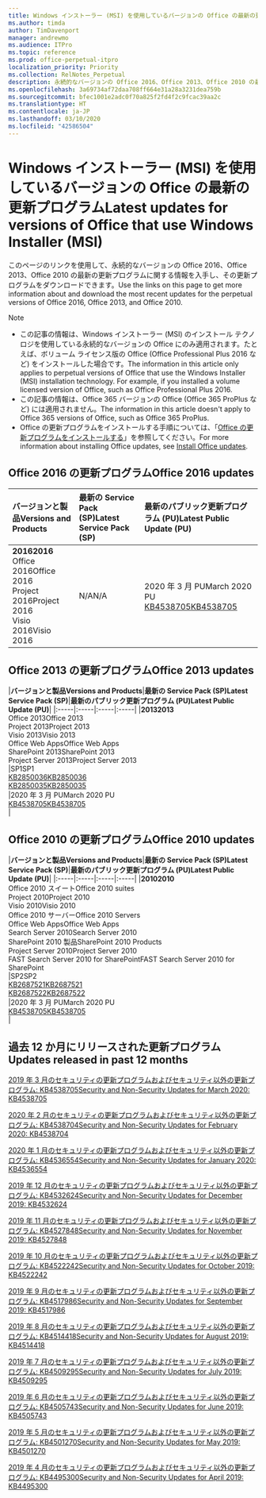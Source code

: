 ```yaml
---
title: Windows インストーラー (MSI) を使用しているバージョンの Office の最新の更新プログラム
ms.author: timda
author: TimDavenport
manager: andrewmo
ms.audience: ITPro
ms.topic: reference
ms.prod: office-perpetual-itpro
localization_priority: Priority
ms.collection: RelNotes_Perpetual
description: 永続的なバージョンの Office 2016、Office 2013、Office 2010 の最新の更新プログラムの情報へのリンクを IT 技術者に提供します
ms.openlocfilehash: 3a69734af72daa708ff664e31a28a3231dea759b
ms.sourcegitcommit: bfec1001e2adc0f70a825f2fd4f2c9fcac39aa2c
ms.translationtype: HT
ms.contentlocale: ja-JP
ms.lasthandoff: 03/10/2020
ms.locfileid: "42586504"
---
```

# <a name="latest-updates-for-versions-of-office-that-use-windows-installer-msi"></a><span data-ttu-id="c15fc-103">Windows インストーラー (MSI) を使用しているバージョンの Office の最新の更新プログラム</span><span class="sxs-lookup"><span data-stu-id="c15fc-103">Latest updates for versions of Office that use Windows Installer (MSI)</span></span>

<span data-ttu-id="c15fc-104">このページのリンクを使用して、永続的なバージョンの Office 2016、Office 2013、Office 2010 の最新の更新プログラムに関する情報を入手し、その更新プログラムをダウンロードできます。</span><span class="sxs-lookup"><span data-stu-id="c15fc-104">Use the links on this page to get more information about and download the most recent updates for the perpetual versions of Office 2016, Office 2013, and Office 2010.</span></span>
  
 
> [!NOTE]
> - <span data-ttu-id="c15fc-p101">この記事の情報は、Windows インストーラー (MSI) のインストール テクノロジを使用している永続的なバージョンの Office にのみ適用されます。たとえば、ボリューム ライセンス版の Office (Office Professional Plus 2016 など) をインストールした場合です。</span><span class="sxs-lookup"><span data-stu-id="c15fc-p101">The information in this article only applies to perpetual versions of Office that use the Windows Installer (MSI) installation technology. For example, if you installed a volume licensed version of Office, such as Office Professional Plus 2016.</span></span>
> - <span data-ttu-id="c15fc-107">この記事の情報は、Office 365 バージョンの Office (Office 365 ProPlus など) には適用されません。</span><span class="sxs-lookup"><span data-stu-id="c15fc-107">The information in this article doesn't apply to Office 365 versions of Office, such as Office 365 ProPlus.</span></span>
> - <span data-ttu-id="c15fc-108">Office の更新プログラムをインストールする手順については、「[Office の更新プログラムをインストールする](https://support.office.com/article/2ab296f3-7f03-43a2-8e50-46de917611c5)」を参照してください。</span><span class="sxs-lookup"><span data-stu-id="c15fc-108">For more information about installing Office updates, see [Install Office updates](https://support.office.com/article/2ab296f3-7f03-43a2-8e50-46de917611c5).</span></span> 


## <a name="office-2016-updates"></a><span data-ttu-id="c15fc-109">Office 2016 の更新プログラム</span><span class="sxs-lookup"><span data-stu-id="c15fc-109">Office 2016 updates</span></span>

|<span data-ttu-id="c15fc-110">**バージョンと製品**</span><span class="sxs-lookup"><span data-stu-id="c15fc-110">**Versions and Products**</span></span>|<span data-ttu-id="c15fc-111">**最新の Service Pack (SP)**</span><span class="sxs-lookup"><span data-stu-id="c15fc-111">**Latest Service Pack (SP)**</span></span>|<span data-ttu-id="c15fc-112">**最新のパブリック更新プログラム (PU)**</span><span class="sxs-lookup"><span data-stu-id="c15fc-112">**Latest Public Update (PU)**</span></span>|
|:-----|:-----|:-----|
|<span data-ttu-id="c15fc-113">**2016**</span><span class="sxs-lookup"><span data-stu-id="c15fc-113">**2016**</span></span> <br/> <span data-ttu-id="c15fc-114">Office 2016</span><span class="sxs-lookup"><span data-stu-id="c15fc-114">Office 2016</span></span>  <br/> <span data-ttu-id="c15fc-115">Project 2016</span><span class="sxs-lookup"><span data-stu-id="c15fc-115">Project 2016</span></span>  <br/> <span data-ttu-id="c15fc-116">Visio 2016</span><span class="sxs-lookup"><span data-stu-id="c15fc-116">Visio 2016</span></span>  <br/> |<span data-ttu-id="c15fc-117">N/A</span><span class="sxs-lookup"><span data-stu-id="c15fc-117">N/A</span></span>  <br/> |<span data-ttu-id="c15fc-118">2020 年 3 月 PU</span><span class="sxs-lookup"><span data-stu-id="c15fc-118">March 2020 PU</span></span>  <br/> [<span data-ttu-id="c15fc-119">KB4538705</span><span class="sxs-lookup"><span data-stu-id="c15fc-119">KB4538705</span></span>](https://support.microsoft.com/help/4538705 ) <br/> |
   
## <a name="office-2013-updates"></a><span data-ttu-id="c15fc-120">Office 2013 の更新プログラム</span><span class="sxs-lookup"><span data-stu-id="c15fc-120">Office 2013 updates</span></span>

|<span data-ttu-id="c15fc-121">**バージョンと製品**</span><span class="sxs-lookup"><span data-stu-id="c15fc-121">**Versions and Products**</span></span>|<span data-ttu-id="c15fc-122">**最新の Service Pack (SP)**</span><span class="sxs-lookup"><span data-stu-id="c15fc-122">**Latest Service Pack (SP)**</span></span>|<span data-ttu-id="c15fc-123">**最新のパブリック更新プログラム (PU)**</span><span class="sxs-lookup"><span data-stu-id="c15fc-123">**Latest Public Update (PU)**</span></span>|
|:-----|:-----|:-----|:-----|
|<span data-ttu-id="c15fc-124">**2013**</span><span class="sxs-lookup"><span data-stu-id="c15fc-124">**2013**</span></span> <br/> <span data-ttu-id="c15fc-125">Office 2013</span><span class="sxs-lookup"><span data-stu-id="c15fc-125">Office 2013</span></span>  <br/> <span data-ttu-id="c15fc-126">Project 2013</span><span class="sxs-lookup"><span data-stu-id="c15fc-126">Project 2013</span></span>  <br/> <span data-ttu-id="c15fc-127">Visio 2013</span><span class="sxs-lookup"><span data-stu-id="c15fc-127">Visio 2013</span></span>  <br/> <span data-ttu-id="c15fc-128">Office Web Apps</span><span class="sxs-lookup"><span data-stu-id="c15fc-128">Office Web Apps</span></span>  <br/> <span data-ttu-id="c15fc-129">SharePoint 2013</span><span class="sxs-lookup"><span data-stu-id="c15fc-129">SharePoint 2013</span></span>  <br/> <span data-ttu-id="c15fc-130">Project Server 2013</span><span class="sxs-lookup"><span data-stu-id="c15fc-130">Project Server 2013</span></span>  <br/> |<span data-ttu-id="c15fc-131">SP1</span><span class="sxs-lookup"><span data-stu-id="c15fc-131">SP1</span></span> <br/> [<span data-ttu-id="c15fc-132">KB2850036</span><span class="sxs-lookup"><span data-stu-id="c15fc-132">KB2850036</span></span>](https://support.microsoft.com/kb/2850036) <br/>[<span data-ttu-id="c15fc-133">KB2850035</span><span class="sxs-lookup"><span data-stu-id="c15fc-133">KB2850035</span></span>](https://support.microsoft.com/kb/2850035) <br/> |<span data-ttu-id="c15fc-134">2020 年 3 月 PU</span><span class="sxs-lookup"><span data-stu-id="c15fc-134">March 2020 PU</span></span>  <br/> [<span data-ttu-id="c15fc-135">KB4538705</span><span class="sxs-lookup"><span data-stu-id="c15fc-135">KB4538705</span></span>](https://support.microsoft.com/help/4538705 ) <br/> |
   
## <a name="office-2010-updates"></a><span data-ttu-id="c15fc-136">Office 2010 の更新プログラム</span><span class="sxs-lookup"><span data-stu-id="c15fc-136">Office 2010 updates</span></span>

|<span data-ttu-id="c15fc-137">**バージョンと製品**</span><span class="sxs-lookup"><span data-stu-id="c15fc-137">**Versions and Products**</span></span>|<span data-ttu-id="c15fc-138">**最新の Service Pack (SP)**</span><span class="sxs-lookup"><span data-stu-id="c15fc-138">**Latest Service Pack (SP)**</span></span>|<span data-ttu-id="c15fc-139">**最新のパブリック更新プログラム (PU)**</span><span class="sxs-lookup"><span data-stu-id="c15fc-139">**Latest Public Update (PU)**</span></span>|
|:-----|:-----|:-----|:-----|
|<span data-ttu-id="c15fc-140">**2010**</span><span class="sxs-lookup"><span data-stu-id="c15fc-140">**2010**</span></span> <br/> <span data-ttu-id="c15fc-141">Office 2010 スイート</span><span class="sxs-lookup"><span data-stu-id="c15fc-141">Office 2010 suites</span></span>  <br/> <span data-ttu-id="c15fc-142">Project 2010</span><span class="sxs-lookup"><span data-stu-id="c15fc-142">Project 2010</span></span>  <br/> <span data-ttu-id="c15fc-143">Visio 2010</span><span class="sxs-lookup"><span data-stu-id="c15fc-143">Visio 2010</span></span>  <br/> <span data-ttu-id="c15fc-144">Office 2010 サーバー</span><span class="sxs-lookup"><span data-stu-id="c15fc-144">Office 2010 Servers</span></span>  <br/> <span data-ttu-id="c15fc-145">Office Web Apps</span><span class="sxs-lookup"><span data-stu-id="c15fc-145">Office Web Apps</span></span>  <br/> <span data-ttu-id="c15fc-146">Search Server 2010</span><span class="sxs-lookup"><span data-stu-id="c15fc-146">Search Server 2010</span></span>  <br/> <span data-ttu-id="c15fc-147">SharePoint 2010 製品</span><span class="sxs-lookup"><span data-stu-id="c15fc-147">SharePoint 2010 Products</span></span>  <br/> <span data-ttu-id="c15fc-148">Project Server 2010</span><span class="sxs-lookup"><span data-stu-id="c15fc-148">Project Server 2010</span></span>  <br/> <span data-ttu-id="c15fc-149">FAST Search Server 2010 for SharePoint</span><span class="sxs-lookup"><span data-stu-id="c15fc-149">FAST Search Server 2010 for SharePoint</span></span>  <br/> |<span data-ttu-id="c15fc-150">SP2</span><span class="sxs-lookup"><span data-stu-id="c15fc-150">SP2</span></span> <br/>[<span data-ttu-id="c15fc-151">KB2687521</span><span class="sxs-lookup"><span data-stu-id="c15fc-151">KB2687521</span></span>](https://support.microsoft.com/kb/2687521) <br/> [<span data-ttu-id="c15fc-152">KB2687522</span><span class="sxs-lookup"><span data-stu-id="c15fc-152">KB2687522</span></span>](https://support.microsoft.com/kb/2687522) <br/> |<span data-ttu-id="c15fc-153">2020 年 3 月 PU</span><span class="sxs-lookup"><span data-stu-id="c15fc-153">March 2020 PU</span></span>  <br/> [<span data-ttu-id="c15fc-154">KB4538705</span><span class="sxs-lookup"><span data-stu-id="c15fc-154">KB4538705</span></span>](https://support.microsoft.com/help/4538705 ) <br/>|
   

   
## <a name="updates-released-in-past-12-months"></a><span data-ttu-id="c15fc-155">過去 12 か月にリリースされた更新プログラム</span><span class="sxs-lookup"><span data-stu-id="c15fc-155">Updates released in past 12 months</span></span>

[<span data-ttu-id="c15fc-156">2019 年 3 月のセキュリティの更新プログラムおよびセキュリティ以外の更新プログラム: KB4538705</span><span class="sxs-lookup"><span data-stu-id="c15fc-156">Security and Non-Security Updates for March 2020: KB4538705</span></span>](https://support.microsoft.com/help/4538705)

[<span data-ttu-id="c15fc-157">2020 年 2 月のセキュリティの更新プログラムおよびセキュリティ以外の更新プログラム: KB4538704</span><span class="sxs-lookup"><span data-stu-id="c15fc-157">Security and Non-Security Updates for February 2020: KB4538704</span></span>](https://support.microsoft.com/help/4538704)

[<span data-ttu-id="c15fc-158">2020 年 1 月のセキュリティの更新プログラムおよびセキュリティ以外の更新プログラム: KB4536554</span><span class="sxs-lookup"><span data-stu-id="c15fc-158">Security and Non-Security Updates for January 2020: KB4536554</span></span>](https://support.microsoft.com/help/4536554)

[<span data-ttu-id="c15fc-159">2019 年 12 月のセキュリティの更新プログラムおよびセキュリティ以外の更新プログラム: KB4532624</span><span class="sxs-lookup"><span data-stu-id="c15fc-159">Security and Non-Security Updates for December 2019: KB4532624</span></span>](https://support.microsoft.com/help/4532624)

[<span data-ttu-id="c15fc-160">2019 年 11 月のセキュリティの更新プログラムおよびセキュリティ以外の更新プログラム: KB4527848</span><span class="sxs-lookup"><span data-stu-id="c15fc-160">Security and Non-Security Updates for November 2019: KB4527848</span></span>](https://support.microsoft.com/help/4527848)

[<span data-ttu-id="c15fc-161">2019 年 10 月のセキュリティの更新プログラムおよびセキュリティ以外の更新プログラム: KB4522242</span><span class="sxs-lookup"><span data-stu-id="c15fc-161">Security and Non-Security Updates for October 2019: KB4522242</span></span>](https://support.microsoft.com/help/4522242)

[<span data-ttu-id="c15fc-162">2019 年 9 月のセキュリティの更新プログラムおよびセキュリティ以外の更新プログラム: KB4517986</span><span class="sxs-lookup"><span data-stu-id="c15fc-162">Security and Non-Security Updates for September 2019: KB4517986</span></span>](https://support.microsoft.com/help/4517986 )

[<span data-ttu-id="c15fc-163">2019 年 8 月のセキュリティの更新プログラムおよびセキュリティ以外の更新プログラム: KB4514418</span><span class="sxs-lookup"><span data-stu-id="c15fc-163">Security and Non-Security Updates for August 2019: KB4514418</span></span>](https://support.microsoft.com/help/4514418)

[<span data-ttu-id="c15fc-164">2019 年 7 月のセキュリティの更新プログラムおよびセキュリティ以外の更新プログラム: KB4509295</span><span class="sxs-lookup"><span data-stu-id="c15fc-164">Security and Non-Security Updates for July 2019: KB4509295</span></span>](https://support.microsoft.com/help/4509295)

[<span data-ttu-id="c15fc-165">2019 年 6 月のセキュリティの更新プログラムおよびセキュリティ以外の更新プログラム: KB4505743</span><span class="sxs-lookup"><span data-stu-id="c15fc-165">Security and Non-Security Updates for June 2019: KB4505743</span></span>](https://support.microsoft.com/help/4505743)

[<span data-ttu-id="c15fc-166">2019 年 5 月のセキュリティの更新プログラムおよびセキュリティ以外の更新プログラム: KB4501270</span><span class="sxs-lookup"><span data-stu-id="c15fc-166">Security and Non-Security Updates for May 2019: KB4501270 </span></span>](https://support.microsoft.com/help/4501270)

[<span data-ttu-id="c15fc-167">2019 年 4 月のセキュリティの更新プログラムおよびセキュリティ以外の更新プログラム: KB4495300</span><span class="sxs-lookup"><span data-stu-id="c15fc-167">Security and Non-Security Updates for April 2019: KB4495300</span></span>](https://support.microsoft.com/help/4495300)

 










 

   

   

  


  
 
  
 
  

  
   
  
